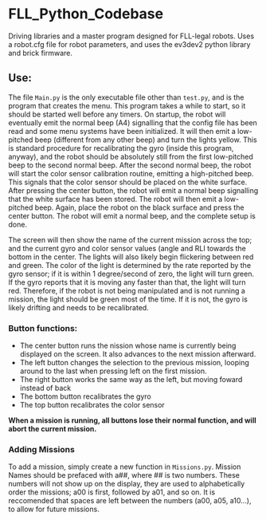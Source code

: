 # FLL_Python_Codebase
Driving libraries and a master program designed for FLL-legal robots.  Uses a robot.cfg file for robot parameters, and uses the ev3dev2 python library and brick firmware.

## Use:
The file ``Main.py`` is the only executable file other than ``test.py``, and is the program that creates the menu.  This program takes a while to start, so it should be started well before any timers.  On startup, the robot will eventually emit the normal beep (A4) signalling that the config file has been read and some menu systems have been initialized. It will then emit a low-pitched beep (different from any other beep) and turn the lights yellow.  This is standard procedure for recalibrating the gyro (inside this program, anyway), and the robot should be absolutely still from the first low-pitched beep to the second normal beep.  After the second normal beep, the robot will start the color sensor calibration routine, emitting a high-pitched beep. This signals that the color sensor should be placed on the white surface.  After pressing the center button, the robot will emit a normal beep signalling that the white surface has been stored.  The robot will then emit a low-pitched beep.  Again, place the robot on the black surface and press the center button. The robot will emit a normal beep, and the complete setup is done.

The screen will then show the name of the current mission across the top; and the current gyro and color sensor values (angle and RLI towards the bottom in the center.  The lights will also likely begin flickering between red and green.  The color of the light is determined by the rate reported by the gyro sensor; if it is within 1 degree/second of zero, the light will turn green.  If the gyro reports that it is moving any faster than that, the light will turn red.  Therefore, if the robot is not being manipulated and is not running a mission, the light should be green most of the time.  If it is not, the gyro is likely drifting and needs to be recalibrated.

### Button functions:
* The center button runs the nission whose name is currently being displayed on the screen.  It also advances to the next mission afterward.
* The left button changes the selection to the previous mission, looping around to the last when pressing left on the first mission.
* The right button works the same way as the left, but moving foward instead of back
* The bottom button recalibrates the gyro
* The top button recalibrates the color sensor

**When a mission is running, all buttons lose their normal function, and will abort the current mission.**

### Adding Missions
To add a mission, simply create a new function in ``Missions.py``.  Mission Names should be prefaced with a##, where ## is two numbers.  These numbers will not show up on the display, they are used to alphabetically order the missions; a00 is first, followed by a01, and so on.  It is reccomended that spaces are left between the numbers (a00, a05, a10...), to allow for future missions.

